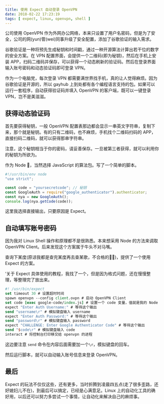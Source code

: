 ```yaml
---
title: 使用 Expect 自动登录 OpenVPN
date: 2018-02-22 17:23:19
tags: [ expect, linux, openvpn, shell ]
---
```


公司使用 OpenVPN 作为外网办公网络，本来只设置了用户名密码，但是为了安全，公司的网(yun)管(wei)同事升级了安全配置，添加了谷歌验证的输入需求。



谷歌验证是一种将预先生成秘钥和时间戳，通过一种开源算法计算出若干位的数字的安全方案。在 VPN 配置界面，会提供一个二维码(即为秘钥)，然后在手机上安装 APP，扫码二维码并保存，可以获得一个动态刷新的验证码。然后在登录界面输入账号密码和动态验证码即可登录 VPN。



作为一个电脑党，每次登录 VPN 都需要满世界找手机，真的让人觉得麻烦。因为谷歌验证是开源的，所以 gayhub 上到处都有各个编程语言支持的包。如果可以运行一套程序，自动获得验证码并填入 OpenVPN 的客户端，既可以一键登录 VPN，岂不是美滋滋。



## 获得动态验证码

首先要获得秘钥，一般 OpenVPN 配置表那边都会显示一串英文字符串，复制下来，那个就是秘钥。有的只有二维码，也不麻烦，手机找个二维码扫码的 APP，直接扫码二维码，就可以获得那串字符串。

注意，这个秘钥相当于你的密码，请妥善保存。一旦被第三者获得，就可以利用你的秘钥为所欲为。

作为 Node 🐶，当然选择 JavaScript 的算法包。写了一个简单的脚本。

```javascript
#!/usr/bin/env node
"use strict";

const code = "yoursecretcode"; // 秘钥
const GoogleAuth = require("google_authenticator").authenticator;
const nya = new GoogleAuth();
console.log(nya.getCode(code));
```

这里我选择直接输出，只要原因是 Expect。



## 自动填写账号密码

因为我对 Linux Shell 操作和原理都不是很熟悉。本来想采用 Node 的方法来调取 OpenVPN Client。后来发现这个方案属于牛头不对马嘴。

查询下某度(原谅我都是查完某度再去查某歌，不合格的👨‍💻‍)，提供了一个使用 Expect 的方案。

‘关于 Expect 具体使用的教程，我找了一个，但是因为格式问题，还在慢慢整理，等整理完了放出来。

```tcl
#! /usr/bin/expect
set timeout 30 # 设置超时时间
spawn openvpn --config client.ovpn # 启动 OpenVPN Client
set code [exec google-code/index.js] # 设置一个 code 变量，值就是我的 Node 脚本输出的值
expect "Enter Auth Username:" # 等待这个输出
send "username\r" # 模拟键盘输入 username
expect "Enter Auth Password:" # 等待这个输出
send "password\r" # 模拟键盘输入 password
expect "CHALLENGE: Enter Google Authenticator Code" # 等待这个输出
send "$code\r" # 模拟键盘输入 code 
interact # 将控制台打印移交给 openvpn 的进程
```

这边要注意 `send` 命令在内容后面需要加一个`\r`，模拟键盘的回车。

然后运行脚本，就可以自动输入账号信息来登录 OpenVPN。



## 最后 

Expect 的玩法不仅仅这些，还有更多，当时折腾到凌晨四五点(走了很多歪路，还好媳妇儿不在)，到最后可以搞定，已经是心满意足。Linux 上的自动化工具的确好用，以后还可以努力多尝试一个事情，让自动化来解决自己的麻烦事。